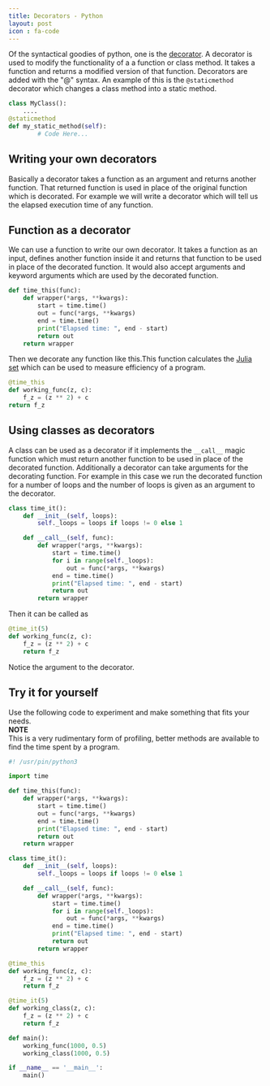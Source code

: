 ```yaml
---
title: Decorators - Python
layout: post
icon : fa-code 
---
```


Of the syntactical goodies of python, one is the [decorator](https://wiki.python.org/moin/PythonDecorators). A decorator is used to modify the functionality of a a function or class method. It takes a function and returns a modified version of that function.
Decorators are added with the "@" syntax. An example of this is the `@staticmethod` decorator which changes a class method into a static method.  

```python
class MyClass():
    ....
@staticmethod
def my_static_method(self):
        # Code Here...
```

## Writing your own decorators  

Basically a decorator takes a function as an argument and returns another function. That returned function is used in place of the original function which is decorated.
For example we will write a decorator which will tell us the elapsed execution time of any function.  

## Function as a decorator  

We can use a function to write our own decorator. It takes a function as an input, defines another function inside it and returns that function to be used in place of the decorated function. It would also accept arguments and keyword arguments which are used by the decorated function.  

```python
def time_this(func):
    def wrapper(*args, **kwargs):
        start = time.time()
        out = func(*args, **kwargs)
        end = time.time()
        print("Elapsed time: ", end - start)
        return out
    return wrapper
```

Then we decorate any function like this.This function calculates the [Julia set](https://en.wikipedia.org/wiki/Julia_set) which can be used to measure efficiency of a program.  

```python
@time_this
def working_func(z, c):
    f_z = (z ** 2) + c
return f_z
```  

## Using classes as decorators  

A class can be used as a decorator if it implements the `__call__` magic function which must return another function to be used in place of the decorated function.
Additionally a decorator can take arguments for the decorating function. For example in this case we run the decorated function for a number of loops and the number of loops is given as an argument to the decorator.

```python
class time_it():
    def __init__(self, loops):
        self._loops = loops if loops != 0 else 1

    def __call__(self, func):
        def wrapper(*args, **kwargs):
            start = time.time()
            for i in range(self._loops):
                out = func(*args, **kwargs)
            end = time.time()
            print("Elapsed time: ", end - start)
            return out
        return wrapper
```

Then it can be called as  

```python
@time_it(5)
def working_func(z, c):
    f_z = (z ** 2) + c
    return f_z
```

Notice the argument to the decorator.  

## Try it for yourself  

Use the following code to experiment and make something that fits your needs.  
__NOTE__  
This is a very rudimentary form of profiling, better methods are available to find the time spent by a program.

```python
#! /usr/pin/python3

import time

def time_this(func):
    def wrapper(*args, **kwargs):
        start = time.time()
        out = func(*args, **kwargs)
        end = time.time()
        print("Elapsed time: ", end - start)
        return out
    return wrapper

class time_it():
    def __init__(self, loops):
        self._loops = loops if loops != 0 else 1

    def __call__(self, func):
        def wrapper(*args, **kwargs):
            start = time.time()
            for i in range(self._loops):
                out = func(*args, **kwargs)
            end = time.time()
            print("Elapsed time: ", end - start)
            return out
        return wrapper

@time_this
def working_func(z, c):
    f_z = (z ** 2) + c
    return f_z

@time_it(5)
def working_class(z, c):
    f_z = (z ** 2) + c
    return f_z

def main():
    working_func(1000, 0.5)
    working_class(1000, 0.5)

if __name__ == '__main__':
    main()

```